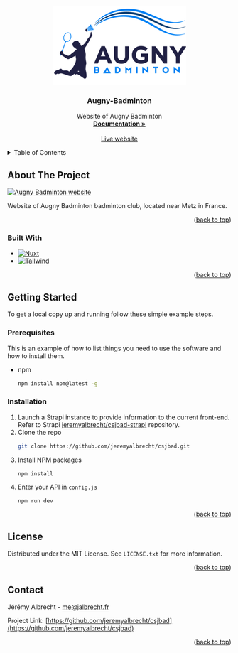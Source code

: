 <!-- Improved compatibility of back to top link: See: https://github.com/othneildrew/Best-README-Template/pull/73 -->
<a name="readme-top"></a>
<!-- PROJECT SHIELDS -->
<!-- PROJECT LOGO -->
<br />
<div align="center">
  <a href="https://github.com/jeremyalbrecht/csjbad">
    <img src="assets/imgs/logo.png" alt="Logo" >
  </a>

<h3 align="center">Augny-Badminton</h3>

  <p align="center">
    Website of Augny Badminton
    <br />
    <a href="https://github.com/jeremyalbrecht/csjbad"><strong>Documentation »</strong></a>
    <br />
    <br />
    <a href="https://augny-badminton.fr">Live website</a>
  </p>
</div>



<!-- TABLE OF CONTENTS -->
<details>
  <summary>Table of Contents</summary>
  <ol>
    <li>
      <a href="#about-the-project">About The Project</a>
      <ul>
        <li><a href="#built-with">Built With</a></li>
      </ul>
    </li>
    <li>
      <a href="#getting-started">Getting Started</a>
      <ul>
        <li><a href="#prerequisites">Prerequisites</a></li>
        <li><a href="#installation">Installation</a></li>
      </ul>
    </li>
    <li><a href="#license">License</a></li>
    <li><a href="#contact">Contact</a></li>
  </ol>
</details>



<!-- ABOUT THE PROJECT -->

## About The Project

[![Augny Badminton website][product-screenshot]](https://augny-badminton.fr)

Website of Augny Badminton badminton club, located near Metz in France.
<p align="right">(<a href="#readme-top">back to top</a>)</p>

### Built With

* [![Nuxt][Nuxt.js]][Nuxt-url]
* [![Tailwind][Tailwind.css]][Tailwind-url]

<p align="right">(<a href="#readme-top">back to top</a>)</p>



<!-- GETTING STARTED -->

## Getting Started

To get a local copy up and running follow these simple example steps.

### Prerequisites

This is an example of how to list things you need to use the software and how to install them.

* npm
  ```sh
  npm install npm@latest -g
  ```

### Installation

1. Launch a Strapi instance to provide information to the current front-end. Refer to
   Strapi [jeremyalbrecht/csjbad-strapi](https://github.com/jeremyalbrecht/csjbad-strapi) repository.
2. Clone the repo
   ```sh
   git clone https://github.com/jeremyalbrecht/csjbad.git
   ```
3. Install NPM packages
   ```sh
   npm install
   ```
4. Enter your API in `config.js`
   ```dev
   npm run dev
   ```

<p align="right">(<a href="#readme-top">back to top</a>)</p>


<!-- LICENSE -->

## License

Distributed under the MIT License. See `LICENSE.txt` for more information.

<p align="right">(<a href="#readme-top">back to top</a>)</p>



<!-- CONTACT -->

## Contact

Jérémy Albrecht - me@jalbrecht.fr

Project Link: [https://github.com/jeremyalbrecht/csjbad](https://github.com/jeremyalbrecht/csjbad)

<p align="right">(<a href="#readme-top">back to top</a>)</p>


<!-- MARKDOWN LINKS & IMAGES -->

[linkedin-url]: https://linkedin.com/in/linkedin_username

[product-screenshot]: images/preview.png

[Nuxt.js]: https://img.shields.io/badge/Nuxt.js-000000?style=for-the-badge&logo=nuxtdotjs&logoColor=00DC82

[Nuxt-url]: https://nuxt.com/

[Tailwind.css]: https://img.shields.io/badge/tailwindcss-0F172A?style=for-the-badge&logo=tailwindcss&logoColor=0F172AA

[Tailwind-url]: https://tailwindcss.com/

